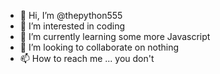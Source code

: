 - 👋 Hi, I’m @thepython555
- 👀 I’m interested in coding
- 🌱 I’m currently learning some more Javascript
- 💞️ I’m looking to collaborate on nothing
- 📫 How to reach me ... you don't

<!---
thepython555/thepython555 is a ✨ special ✨ repository because its `README.md` (this file) appears on your GitHub profile.
You can click the Preview link to take a look at your changes.
--->
